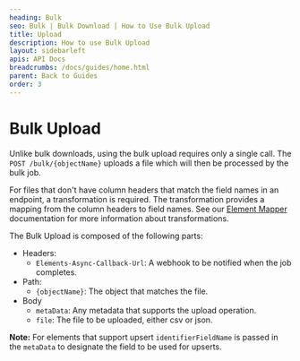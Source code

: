```yaml
---
heading: Bulk
seo: Bulk | Bulk Download | How to Use Bulk Upload
title: Upload
description: How to use Bulk Upload
layout: sidebarleft
apis: API Docs
breadcrumbs: /docs/guides/home.html
parent: Back to Guides
order: 3
---
```


# Bulk Upload

Unlike bulk downloads, using the bulk upload requires only a single call. The `POST /bulk/{objectName}` uploads a file which will then be processed by the bulk job.

For files that don't have column headers that match the field names in an endpoint, a transformation is  required. The transformation provides a mapping from the column headers to field names. See our [Element Mapper]("/docs/guides/element-mapper/?resource=organizations") documentation for more information about transformations. 

The Bulk Upload is composed of the following parts:

- Headers:
  - `Elements-Async-Callback-Url`: A webhook to be notified when the job completes.
- Path:
  - `{objectName}`: The object that matches the file.
- Body
  - `metaData`: Any metadata that supports the upload operation.
  - `file`: The file to be uploaded, either csv or json.

**Note:** For elements that support upsert `identifierFieldName` is passed in the `metaData` to designate the field to be used for upserts.